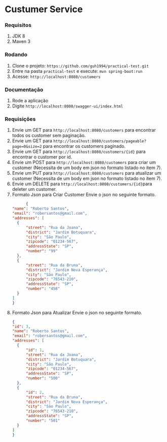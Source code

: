 # Custumer Service

### Requisitos

1. JDK 8
1. Maven 3

### Rodando

1. Clone o projeto: `https://github.com/guh1994/practical-test.git`
1. Entre na pasta `practical-test` e execute: `mvn spring-boot:run`
1. Acesse: `http://localhost:8080/customers`


### Documentação
1. Rode a aplicação
2. Digite `http://localhost:8080/swagger-ui/index.html`

### Requisições
1. Envie um GET para `http://localhost:8080/customers` para encontrar todos os customer sem paginação.
2. Envie um GET para `http://localhost:8080/customers/pageable?page=0&size=2` para encontrar os customers paginado.
3. Envie um GET para `http://localhost:8080/customers/{id}` para encontrar o customer por id.
4. Envie um POST para `http://localhost:8080/customers` para criar um customer (Necessita de um body em json no formato listado no item 7).
5. Envie um PUT para `http://localhost:8080/customers` para atualizar um customer (Necessita de um body em json no formato listado no item 7). 
6. Envie um DELETE para `http://localhost:8080/customers/{id}`para deleter um customer.
7. Formato Json para Criar Customer
Envie o json no seguinte formato.
      ```json 
            {
    "name": "Roberto Santos",
    "email": "robersantos@gmail.com",
    "addresses": [
        {
            "street": "Rua da Joana",
            "district": "Jardim Botuquara",
            "city": "São Paulo",
            "zipcode": "01234-567",
            "addressState": "SP",
            "number": "99"
        },
        {
            "street": "Rua da Bruna",
            "district": "Jardim Nova Esperança",
            "city": "São Paulo",
            "zipcode": "76543-210",
            "addressState": "SP",
            "number": "458"
        }
    ]
   }

9. Formato Json para Atualizar
Envie o json no seguinte formato.
      ```json
      {
    "id": 3,
    "name": "Roberto Santos",
    "email": "robersantos@gmail.com",
    "addresses": [
        {
            "id": 1,
            "street": "Rua da Joana",
            "district": "Jardim Botuquara",
            "city": "São Paulo",
            "zipcode": "01234-567",
            "addressState": "SP",
            "number": "500"
        },
        {
            "id": 2,
            "street": "Rua da Bruna",
            "district": "Jardim Nova Esperança",
            "city": "São Paulo",
            "zipcode": "76543-210",
            "addressState": "SP",
            "number": "501"
        }
    ]
   }

   
